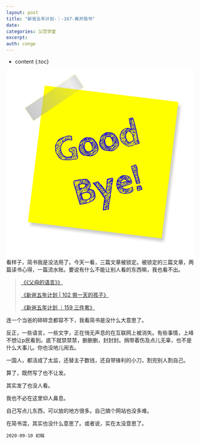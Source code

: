 ```yaml
---
layout: post
title: "新爸五年计划-｜-167-离开简书"
date:
categories: 父范学堂
excerpt:
auth: conge
---
```

* content
{:toc}

![](/assets/images/父范学堂/118382-0bbf3d99d72570b1.png)
看样子，简书我是没法用了。今天一看，三篇文章被锁定。被锁定的三篇文章，两篇读书心得，一篇流水账。要说有什么不能让别人看的东西嘛，我也看不出。

> [《《父母的语言》》](https://www.jianshu.com/p/8b8fb1ae2885)
>
>[《新爸五年计划 | 102 带一天的孩子》](https://www.jianshu.com/p/ee2598e57dfa)
>
>[《新爸五年计划 ｜159 三件套》](https://www.jianshu.com/p/06771b261c8c)

连一个当爸的碎碎念都容不下，我看简书是没什么大意思了。

反正，一些语言，一些文字，正在悄无声息的在互联网上被消失。有些事情，上峰不想让p民看到。底下就禁禁禁，删删删，封封封。捎带着伤及点儿无辜，也不是什么大事儿。你也没地儿闹去。

一国人，都活成了太监，还替主子数钱，还自带锋利的小刀，割完别人割自己。

算了，既然写了也不让发。

其实发了也没人看。

我也不必在这里仰人鼻息。

自己写点儿东西，可以放的地方很多。自己搞个网站也没多难。

在简书混，其实也没什么意思了。或者说，实在太没意思了。

```
2020-09-10 初稿
```
